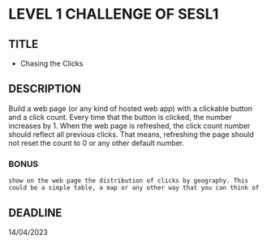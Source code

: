 # LEVEL 1 CHALLENGE OF SESL1

## TITLE
* Chasing the Clicks

## DESCRIPTION
  Build a web page (or any kind of hosted web app) with a clickable button and a click count. Every time that the button is clicked, the number increases by 1. When the web page is refreshed, the click count number should reflect all previous clicks. That means, refreshing the page should not reset the count to 0 or any other default number.

  ### BONUS
    show on the web page the distribution of clicks by geography. This could be a simple table, a map or any other way that you can think of

## DEADLINE
  14/04/2023
